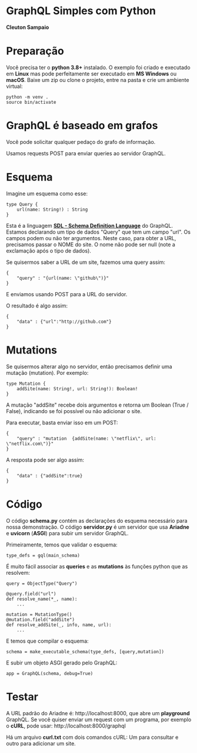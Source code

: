 # GraphQL Simples com Python

**Cleuton Sampaio**

# Preparação

Você precisa ter o **python 3.8+** instalado. O exemplo foi criado e executado em **Linux** mas pode perfeitamente ser executado em **MS Windows** ou **macOS**.
Baixe um zip ou clone o projeto, entre na pasta e crie um ambiente virtual: 

```
python -m venv .
source bin/activate
```
# GraphQL é baseado em grafos

Você pode solicitar qualquer pedaço do grafo de informação. 

Usamos requests POST para enviar queries ao servidor GraphQL. 

# Esquema

Imagine um esquema como esse: 

```
type Query {
    url(name: String!) : String
}
```

Esta é a linguagem [**SDL - Schema Definition Language**](https://graphql.org/learn/schema/) do GraphQL. Estamos declarando um tipo de dados "Query" que tem um campo "url". Os campos podem ou não ter argumentos. Neste caso, para obter a URL, precisamos passar o NOME do site. O nome não pode ser null (note a exclamação após o tipo de dados).

Se quisermos saber a URL de um site, fazemos uma query assim: 

```
{
    "query" : "{url(name: \"github\")}"
}
```
E enviamos usando POST para a URL do servidor. 

O resultado é algo assim: 

```
{ 
    "data" : {"url":"http://github.com"}
}
```

# Mutations

Se quisermos alterar algo no servidor, então precisamos definir uma mutação (mutation). Por exemplo: 

```
type Mutation {
    addSite(name: String!, url: String!): Boolean!
}
```

A mutação "addSite" recebe dois argumentos e retorna um Boolean (True / False), indicando se foi possível ou não adicionar o site. 

Para executar, basta enviar isso em um POST: 

```
{
    "query" : "mutation  {addSite(name: \"netflix\", url: \"netflix.com\")}"
}
```

A resposta pode ser algo assim: 

```
{
    "data" : {"addSite":true}
}
```

# Código

O código **schema.py** contém as declarações do esquema necessário para nossa demonstração. 
O código **servidor.py** é um servidor que usa **Ariadne** e **uvicorn** (**ASGI**) para subir um servidor GraphQL.

Primeiramente, temos que validar o esquema: 

```
type_defs = gql(main_schema)
```

É muito fácil associar as **queries** e as **mutations** às funções python que as resolvem: 

```
query = ObjectType("Query")

@query.field("url")
def resolve_name(*_, name):
    ...

mutation = MutationType()
@mutation.field("addSite")
def resolve_addSite(_, info, name, url):
    ...
```

E temos que compilar o esquema: 

```
schema = make_executable_schema(type_defs, [query,mutation])
```

E subir um objeto ASGI gerado pelo GraphQL: 

```
app = GraphQL(schema, debug=True)
```

# Testar

A URL padrão do Ariadne é: http://localhost:8000, que abre um **playground** GraphQL. Se você quiser enviar um request com um programa, por exemplo o **cURL**, pode usar: http://localhost:8000/graphql

Há um arquivo **curl.txt** com dois comandos cURL: Um para consultar e outro para adicionar um site. 

```
